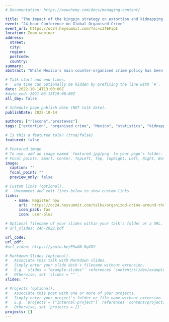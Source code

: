 ```yaml
---
# Documentation: https://wowchemy.com/docs/managing-content/

title: "The impact of the kingpin strategy on extortion and kidnapping in Mexico"
event: "24-hour Conference on Global Organised Crime"
event_url: https://oc24.heysummit.com/?sc=x3fEFipI
location: Zoom webinar
address:
  street:
  city:
  region:
  postcode:
  country:
summary:
abstract: "While Mexico's main counter-organised crime policy has been the 'kingpin’ strategy, evidence suggests that ‘neutralising’ criminal leaders is associated with increases in homicides. However, there is little research on the impact of such strategy on other crimes, such as extortion and kidnapping. Thus, using Mexican data, we used a novel statistical method to assess whether the number of extortions and kidnappings in a Mexican municipality between 2011 and 2015 are affected by criminal neutralisations in the same and neighbouring municipalities. Our findings suggest that the kingpin strategy has contributed to significant increases in extortions, while the effects on kidnapping have been more muted."

# Talk start and end times.
#   End time can optionally be hidden by prefixing the line with `#`.
date: 2022-10-14T13:00:00Z
#date_end: 2021-06-15T19:00:00Z
all_day: false

# Schedule page publish date (NOT talk date).
publishDate: 2022-10-14

authors: ["rlecona","prestevez"]
tags: ["extortion", "organised crime", "Mexico", "statistics", "kidnapping"]

# Is this a featured talk? (true/false)
featured: false

# Featured image
# To use, add an image named `featured.jpg/png` to your page's folder.
# Focal points: Smart, Center, TopLeft, Top, TopRight, Left, Right, BottomLeft, Bottom, BottomRight.
image:
  caption: ""
  focal_point: ""
  preview_only: false

# Custom links (optional).
#   Uncomment and edit lines below to show custom links.
links:
    - name: Register now
      url:  https://oc24.heysummit.com/talks/organized-crime-around-the-globe/
      icon_pack: fas
      icon: user-plus

# Optional filename of your slides within your talk's folder or a URL.
# url_slides: 24h-2022.pdf

url_code:
url_pdf:
#url_video: https://youtu.be/P9wXN-DqXDY

# Markdown Slides (optional).
#   Associate this talk with Markdown slides.
#   Simply enter your slide deck's filename without extension.
#   E.g. `slides = "example-slides"` references `content/slides/example-slides.md`.
#   Otherwise, set `slides = ""`.
slides: ""

# Projects (optional).
#   Associate this post with one or more of your projects.
#   Simply enter your project's folder or file name without extension.
#   E.g. `projects = ["internal-project"]` references `content/project/deep-learning/index.md`.
#   Otherwise, set `projects = []`.
projects: []
---
```


